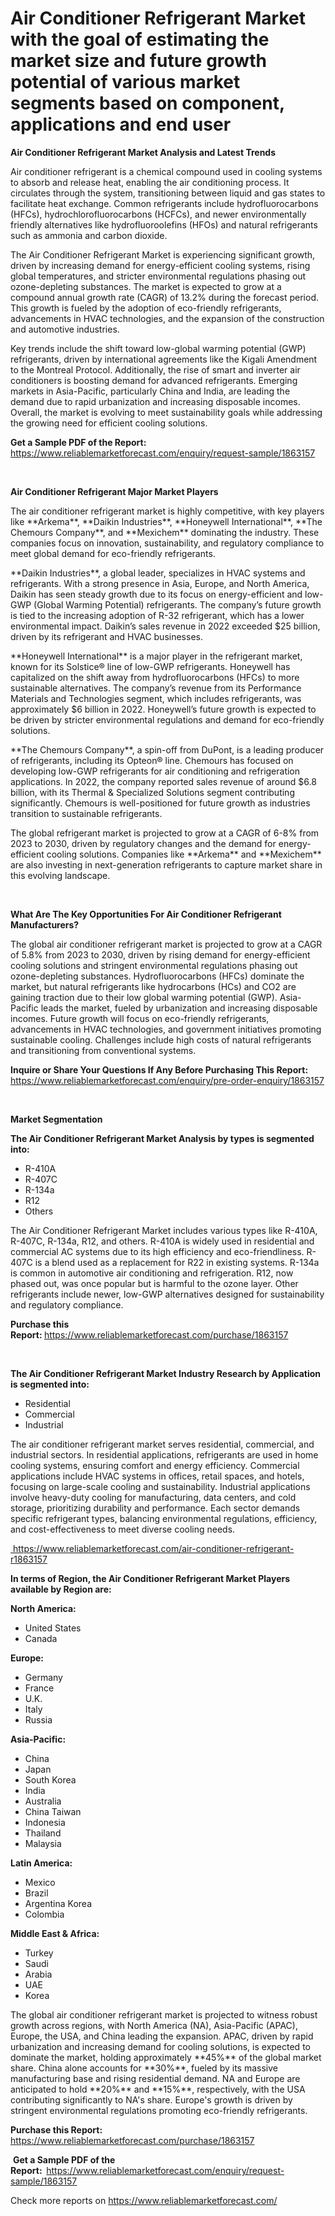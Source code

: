 <p><h1>Air Conditioner Refrigerant Market with the goal of estimating the market size and future growth potential of various market segments based on component, applications and end user</h1></p><p><strong>Air Conditioner Refrigerant Market Analysis and Latest Trends</strong></p>
<p><p>Air conditioner refrigerant is a chemical compound used in cooling systems to absorb and release heat, enabling the air conditioning process. It circulates through the system, transitioning between liquid and gas states to facilitate heat exchange. Common refrigerants include hydrofluorocarbons (HFCs), hydrochlorofluorocarbons (HCFCs), and newer environmentally friendly alternatives like hydrofluoroolefins (HFOs) and natural refrigerants such as ammonia and carbon dioxide.</p><p>The Air Conditioner Refrigerant Market is experiencing significant growth, driven by increasing demand for energy-efficient cooling systems, rising global temperatures, and stricter environmental regulations phasing out ozone-depleting substances. The market is expected to grow at a compound annual growth rate (CAGR) of 13.2% during the forecast period. This growth is fueled by the adoption of eco-friendly refrigerants, advancements in HVAC technologies, and the expansion of the construction and automotive industries.</p><p>Key trends include the shift toward low-global warming potential (GWP) refrigerants, driven by international agreements like the Kigali Amendment to the Montreal Protocol. Additionally, the rise of smart and inverter air conditioners is boosting demand for advanced refrigerants. Emerging markets in Asia-Pacific, particularly China and India, are leading the demand due to rapid urbanization and increasing disposable incomes. Overall, the market is evolving to meet sustainability goals while addressing the growing need for efficient cooling solutions.</p></p>
<p><strong>Get a Sample PDF of the Report:&nbsp;</strong> <a href="https://www.reliablemarketforecast.com/enquiry/request-sample/1863157?utm_campaign=2275&utm_medium=2&utm_source=Github&utm_content=ia&utm_term=29012025&utm_id=air-conditioner-refrigerant">https://www.reliablemarketforecast.com/enquiry/request-sample/1863157</a></p>
<p>&nbsp;</p>
<p><strong>Air Conditioner Refrigerant Major Market Players</strong></p>
<p><p>The air conditioner refrigerant market is highly competitive, with key players like **Arkema**, **Daikin Industries**, **Honeywell International**, **The Chemours Company**, and **Mexichem** dominating the industry. These companies focus on innovation, sustainability, and regulatory compliance to meet global demand for eco-friendly refrigerants.</p><p>**Daikin Industries**, a global leader, specializes in HVAC systems and refrigerants. With a strong presence in Asia, Europe, and North America, Daikin has seen steady growth due to its focus on energy-efficient and low-GWP (Global Warming Potential) refrigerants. The company’s future growth is tied to the increasing adoption of R-32 refrigerant, which has a lower environmental impact. Daikin’s sales revenue in 2022 exceeded $25 billion, driven by its refrigerant and HVAC businesses.</p><p>**Honeywell International** is a major player in the refrigerant market, known for its Solstice® line of low-GWP refrigerants. Honeywell has capitalized on the shift away from hydrofluorocarbons (HFCs) to more sustainable alternatives. The company’s revenue from its Performance Materials and Technologies segment, which includes refrigerants, was approximately $6 billion in 2022. Honeywell’s future growth is expected to be driven by stricter environmental regulations and demand for eco-friendly solutions.</p><p>**The Chemours Company**, a spin-off from DuPont, is a leading producer of refrigerants, including its Opteon® line. Chemours has focused on developing low-GWP refrigerants for air conditioning and refrigeration applications. In 2022, the company reported sales revenue of around $6.8 billion, with its Thermal & Specialized Solutions segment contributing significantly. Chemours is well-positioned for future growth as industries transition to sustainable refrigerants.</p><p>The global refrigerant market is projected to grow at a CAGR of 6-8% from 2023 to 2030, driven by regulatory changes and the demand for energy-efficient cooling solutions. Companies like **Arkema** and **Mexichem** are also investing in next-generation refrigerants to capture market share in this evolving landscape.</p></p>
<p>&nbsp;</p>
<p><strong>What Are The Key Opportunities For Air Conditioner Refrigerant Manufacturers?</strong></p>
<p><p>The global air conditioner refrigerant market is projected to grow at a CAGR of 5.8% from 2023 to 2030, driven by rising demand for energy-efficient cooling solutions and stringent environmental regulations phasing out ozone-depleting substances. Hydrofluorocarbons (HFCs) dominate the market, but natural refrigerants like hydrocarbons (HCs) and CO2 are gaining traction due to their low global warming potential (GWP). Asia-Pacific leads the market, fueled by urbanization and increasing disposable incomes. Future growth will focus on eco-friendly refrigerants, advancements in HVAC technologies, and government initiatives promoting sustainable cooling. Challenges include high costs of natural refrigerants and transitioning from conventional systems.</p></p>
<p><strong>Inquire or Share Your Questions If Any Before Purchasing This Report:</strong> <a href="https://www.reliablemarketforecast.com/enquiry/pre-order-enquiry/1863157?utm_campaign=2275&utm_medium=2&utm_source=Github&utm_content=ia&utm_term=29012025&utm_id=air-conditioner-refrigerant">https://www.reliablemarketforecast.com/enquiry/pre-order-enquiry/1863157</a></p>
<p>&nbsp;</p>
<p><strong>Market Segmentation</strong></p>
<p><strong>The Air Conditioner Refrigerant Market Analysis by types is segmented into:</strong></p>
<p><ul><li>R-410A</li><li>R-407C</li><li>R-134a</li><li>R12</li><li>Others</li></ul></p>
<p><p>The Air Conditioner Refrigerant Market includes various types like R-410A, R-407C, R-134a, R12, and others. R-410A is widely used in residential and commercial AC systems due to its high efficiency and eco-friendliness. R-407C is a blend used as a replacement for R22 in existing systems. R-134a is common in automotive air conditioning and refrigeration. R12, now phased out, was once popular but is harmful to the ozone layer. Other refrigerants include newer, low-GWP alternatives designed for sustainability and regulatory compliance.</p></p>
<p><strong>Purchase this Report:&nbsp;</strong><a href="https://www.reliablemarketforecast.com/purchase/1863157?utm_campaign=2275&utm_medium=2&utm_source=Github&utm_content=ia&utm_term=29012025&utm_id=air-conditioner-refrigerant">https://www.reliablemarketforecast.com/purchase/1863157</a></p>
<p>&nbsp;</p>
<p><strong>The Air Conditioner Refrigerant Market Industry Research by Application is segmented into:</strong></p>
<p><ul><li>Residential</li><li>Commercial</li><li>Industrial</li></ul></p>
<p><p>The air conditioner refrigerant market serves residential, commercial, and industrial sectors. In residential applications, refrigerants are used in home cooling systems, ensuring comfort and energy efficiency. Commercial applications include HVAC systems in offices, retail spaces, and hotels, focusing on large-scale cooling and sustainability. Industrial applications involve heavy-duty cooling for manufacturing, data centers, and cold storage, prioritizing durability and performance. Each sector demands specific refrigerant types, balancing environmental regulations, efficiency, and cost-effectiveness to meet diverse cooling needs.</p></p>
<p><a href="https://www.reliablemarketforecast.com/air-conditioner-refrigerant-r1863157?utm_campaign=2275&utm_medium=2&utm_source=Github&utm_content=ia&utm_term=29012025&utm_id=air-conditioner-refrigerant">&nbsp;https://www.reliablemarketforecast.com/air-conditioner-refrigerant-r1863157</a></p>
<p><strong>In terms of Region, the Air Conditioner Refrigerant Market Players available by Region are:</strong></p>
<p>
    <p> <strong> North America: </strong>
        <ul>
            <li>United States</li>
            <li>Canada</li>
        </ul>
        </p> 
    <p> <strong> Europe: </strong>
        <ul>
            <li>Germany</li>
            <li>France</li>
            <li>U.K.</li>
            <li>Italy</li>
            <li>Russia</li>
        </ul>
        </p> 
    <p> <strong> Asia-Pacific: </strong>
        <ul>
            <li>China</li>
            <li>Japan</li>
            <li>South Korea</li>
            <li>India</li>
            <li>Australia</li>
            <li>China Taiwan</li>
            <li>Indonesia</li>
            <li>Thailand</li>
            <li>Malaysia</li>
        </ul>
        </p> 
    <p> <strong> Latin America: </strong>
        <ul>
            <li>Mexico</li>
            <li>Brazil</li>
            <li>Argentina Korea</li>
            <li>Colombia</li>
        </ul>
        </p> 
    <p> <strong> Middle East & Africa: </strong>
        <ul>
            <li>Turkey</li>
            <li>Saudi</li>
            <li>Arabia</li>
            <li>UAE</li>
            <li>Korea</li>
        </ul>
    </p>
    </p>
<p><p>The global air conditioner refrigerant market is projected to witness robust growth across regions, with North America (NA), Asia-Pacific (APAC), Europe, the USA, and China leading the expansion. APAC, driven by rapid urbanization and increasing demand for cooling solutions, is expected to dominate the market, holding approximately **45%** of the global market share. China alone accounts for **30%**, fueled by its massive manufacturing base and rising residential demand. NA and Europe are anticipated to hold **20%** and **15%**, respectively, with the USA contributing significantly to NA's share. Europe's growth is driven by stringent environmental regulations promoting eco-friendly refrigerants.</p></p>
<p><strong>Purchase this Report: </strong><a href="https://www.reliablemarketforecast.com/purchase/1863157?utm_campaign=2275&utm_medium=2&utm_source=Github&utm_content=ia&utm_term=29012025&utm_id=air-conditioner-refrigerant">https://www.reliablemarketforecast.com/purchase/1863157</a></p>
<p>&nbsp;<strong>Get a Sample PDF of the Report:&nbsp;&nbsp;</strong><a href="https://www.reliablemarketforecast.com/enquiry/request-sample/1863157?utm_campaign=2275&utm_medium=2&utm_source=Github&utm_content=ia&utm_term=29012025&utm_id=air-conditioner-refrigerant">https://www.reliablemarketforecast.com/enquiry/request-sample/1863157</a></p>
<p><strong></strong></p>
<p>Check more reports on <a href="https://www.reliablemarketforecast.com/?utm_campaign=2275&utm_medium=2&utm_source=Github&utm_content=ia&utm_term=29012025&utm_id=air-conditioner-refrigerant">https://www.reliablemarketforecast.com/</a></p>
